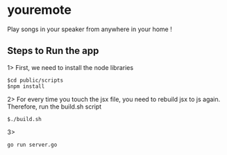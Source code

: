 # youremote
Play songs in your speaker from anywhere in your home !

## Steps to Run the app
1> First, we need to install the node libraries
```
$cd public/scripts
$npm install
```
2> For every time you touch the jsx file, you need to rebuild jsx to js again. Therefore, run the build.sh script
```
$./build.sh
```
3>
```
go run server.go
```
